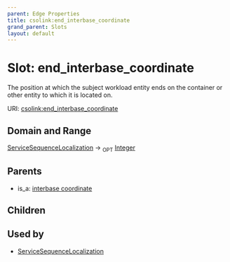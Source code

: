 ```yaml
---
parent: Edge Properties
title: csolink:end_interbase_coordinate
grand_parent: Slots
layout: default
---
```


# Slot: end_interbase_coordinate


The position at which the subject workload entity ends on the container or other entity to which it is located on.

URI: [csolink:end_interbase_coordinate](https://w3id.org/csolink/vocab/end_interbase_coordinate)

## Domain and Range

[ServiceSequenceLocalization](ServiceSequenceLocalization.md) ->  <sub>OPT</sub> [Integer](types/Integer.md)

## Parents

 *  is_a: [interbase coordinate](interbase_coordinate.md)

## Children


## Used by

 * [ServiceSequenceLocalization](ServiceSequenceLocalization.md)
